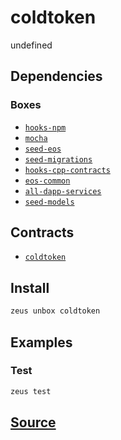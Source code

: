 
coldtoken
====================


undefined



## Dependencies
### Boxes
* [`hooks-npm`](hooks-npm.md)
* [`mocha`](mocha.md)
* [`seed-eos`](seed-eos.md)
* [`seed-migrations`](seed-migrations.md)
* [`hooks-cpp-contracts`](hooks-cpp-contracts.md)
* [`eos-common`](eos-common.md)
* [`all-dapp-services`](all-dapp-services.md)
* [`seed-models`](seed-models.md)



## Contracts
* [`coldtoken`](https://github.com/liquidapps-io/zeus-sdk/tree/master/boxes/groups/sample/coldtoken/contracts/eos/coldtoken)
## Install
```bash
zeus unbox coldtoken
```
## Examples
### Test 
```bash
zeus test
```










## [Source](https://github.com/liquidapps-io/zeus-sdk/tree/master/boxes/groups/sample/coldtoken)